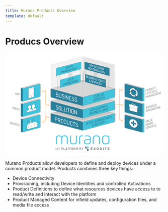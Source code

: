 ```yaml
---
title: Murano Products Overview
template: default
---
```


# Producs Overview

![murano overview](assets/platform_overview.png)

Murano Products allow developers to define and deploy devices under a common product model.  Products combines three key things:
* Device Connectivity
* Provisioning, including Device Identities and controlled Activations
* Product Definitions to define what resources devices have access to to read/write and interact with the platform
* Product Managed Content for infield updates, configuration files, and media file access
